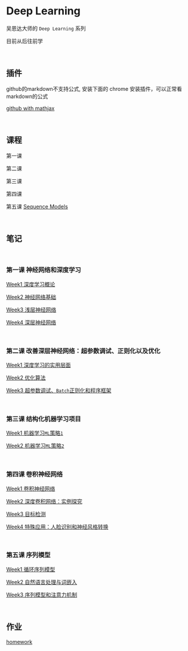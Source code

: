 # Deep Learning


吴恩达大师的 `Deep Learning` 系列

目前从后往前学

&nbsp;
## 插件
github的markdown不支持公式, 安装下面的 chrome 安装插件，可以正常看markdown的公式

[github with mathjax](https://chrome.google.com/webstore/detail/github-with-mathjax/ioemnmodlmafdkllaclgeombjnmnbima)

&nbsp;
## 课程

第一课

第二课

第三课

第四课


第五课 [Sequence Models](https://www.coursera.org/learn/nlp-sequence-models/home/week)





&nbsp;
## 笔记

&nbsp;
### 第一课 神经网络和深度学习


[Week1 深度学习概论](https://github.com/rubust-ai/Deep-Learning/blob/master/class1-week1.md)

[Week2 神经网络基础](https://github.com/rubust-ai/Deep-Learning/blob/master/class1-week2.md)

[Week3 浅层神经网络](https://github.com/rubust-ai/Deep-Learning/blob/master/class1-week3.md)


[Week4 深层神经网络](https://github.com/rubust-ai/Deep-Learning/blob/master/class1-week4.md)

&nbsp;
### 第二课 改善深层神经网络：超参数调试、正则化以及优化

[Week1 深度学习的实用层面](https://github.com/rubust-ai/Deep-Learning/blob/master/class2-week1.md)

[Week2 优化算法](https://github.com/rubust-ai/Deep-Learning/blob/master/class2-week2.md)

[Week3 超参数调试、`Batch`正则化和程序框架](https://github.com/rubust-ai/Deep-Learning/blob/master/class2-week3.md)

&nbsp;
### 第三课 结构化机器学习项目

[Week1 机器学习`ML`策略`1`](https://github.com/rubust-ai/Deep-Learning/blob/master/class3-week1.md)

[Week2 机器学习`ML`策略`2`](https://github.com/rubust-ai/Deep-Learning/blob/master/class3-week2.md)

&nbsp;
### 第四课 卷积神经网络

[Week1 卷积神经网络](https://github.com/rubust-ai/Deep-Learning/blob/master/class4-week1.md)

[Week2 深度卷积网络：实例探究](https://github.com/rubust-ai/Deep-Learning/blob/master/class4-week2.md)

[Week3 目标检测](https://github.com/rubust-ai/Deep-Learning/blob/master/class4-week3.md)


[Week4 特殊应用：人脸识别和神经风格转换](https://github.com/rubust-ai/Deep-Learning/blob/master/class4-week4.md)

&nbsp;
### 第五课 序列模型

[Week1 循环序列模型](https://github.com/rubust-ai/Deep-Learning/blob/master/class5-week1.md)

[Week2 自然语言处理与词嵌入](https://github.com/rubust-ai/Deep-Learning/blob/master/class5-week2.md)

[Week3 序列模型和注意力机制](https://github.com/rubust-ai/Deep-Learning/blob/master/class5-week3.md)




&nbsp;
## 作业

[homework]()



